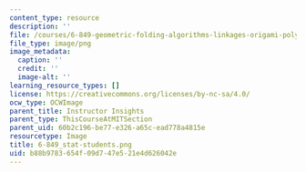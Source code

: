 ```yaml
---
content_type: resource
description: ''
file: /courses/6-849-geometric-folding-algorithms-linkages-origami-polyhedra-fall-2012/b88b9783654f09d747e521e4d626042e_6-849_stat-students.png
file_type: image/png
image_metadata:
  caption: ''
  credit: ''
  image-alt: ''
learning_resource_types: []
license: https://creativecommons.org/licenses/by-nc-sa/4.0/
ocw_type: OCWImage
parent_title: Instructor Insights
parent_type: ThisCourseAtMITSection
parent_uid: 60b2c196-be77-e326-a65c-ead778a4815e
resourcetype: Image
title: 6-849_stat-students.png
uid: b88b9783-654f-09d7-47e5-21e4d626042e
---
```

